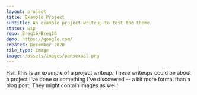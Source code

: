 ```yaml
---
layout: project
title: Example Project
subtitle: An example project writeup to test the theme.
status: wip
repo: Breq16/Breq16
demo: https://google.com/
created: December 2020
tile_type: image
image: /assets/images/pansexual.png
---
```


Hai! This is an example of a project writeup. These writeups could be about a project I've done or something I've discovered -- a bit more formal than a blog post. They might contain images as well!
